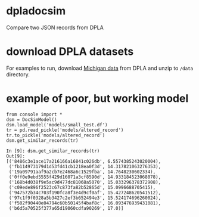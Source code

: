# dpladocsim
Compare two JSON records from DPLA 

# download DPLA datasets

For examples to run, download [Michigan data](https://dpla-provider-export.s3.amazonaws.com/2017/10/michigan.json.gz) from DPLA and unzip to `/data` directory.

# example of poor, but working model

```
from console import *
dsm = DocSimModel()
dsm.load_model('models/small_test.df')
tr = pd.read_pickle('models/altered_record')
tr.to_pickle('models/altered_record')
dsm.get_similar_records(tr)

In [9]: dsm.get_similar_records(tr)
Out[9]: 
[('8486c3e1ace17a216166a16841c026db', 6.5574385243020004),
 ('fb114973179d1d53fd41cb1218ea0f3d', 14.317821063276353),
 ('19a09791aaf9a2cb7e2468a6c1529fba', 14.7648230602334),
 ('0ff0e9ebd5555f429d16071a3cf8590d', 14.933184523068078),
 ('168b4d038f9e5ac9d477dc81068a5070', 15.033296378372908),
 ('c09ede896f2523c67c873fa82b52865d', 15.0996688705415),
 ('947572b34c703f190fca8f3e4d9cf0af', 15.427248620541512),
 ('97c1f9f0328a5b3427c2ef3b652494e3', 15.524174696260024),
 ('f502f90440e04794c60b50145f4baf8c', 16.093476939431081),
 ('b6d5a70525f377a65d19060cdfa90269', 17.0)]
```
